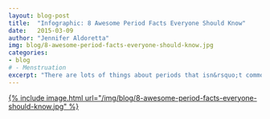 ```yaml
---
layout: blog-post
title:  "Infographic: 8 Awesome Period Facts Everyone Should Know"
date:   2015-03-09
author: "Jennifer Aldoretta"
img: blog/8-awesome-period-facts-everyone-should-know.jpg
categories: 
- blog
# - Menstruation
excerpt: "There are lots of things about periods that isn&rsquo;t common knowledge&mdash;for instance, periods you have on the pill aren&rsquo;t actually real periods. Crazy, right?! Learn more interesting period facts with this awesome infographic..."
---
```


<a target="_blank" href="/img/blog/8-awesome-period-facts-everyone-should-know.jpg">{% include image.html url="/img/blog/8-awesome-period-facts-everyone-should-know.jpg" %}</a>
